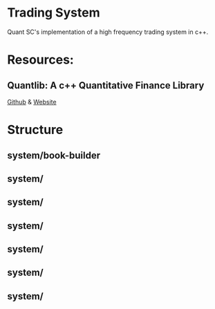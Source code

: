 # Trading System
Quant SC's implementation of a high frequency trading system in c++. 

# Resources: 

## Quantlib: A c++ Quantitative Finance Library 
[Github](https://github.com/lballabio/QuantLib) & [Website](http://quantlib.org/)

# Structure

## system/book-builder

## system/

## system/

## system/

## system/

## system/

## system/